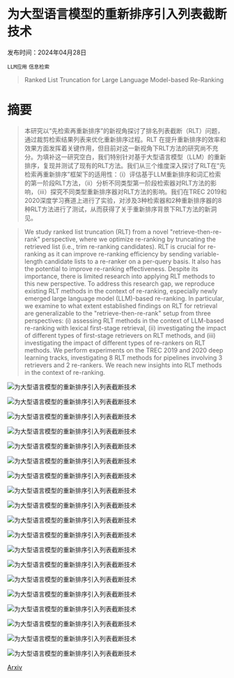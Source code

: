 # 为大型语言模型的重新排序引入列表截断技术

发布时间：2024年04月28日

`LLM应用` `信息检索`

> Ranked List Truncation for Large Language Model-based Re-Ranking

# 摘要

> 本研究以“先检索再重新排序”的新视角探讨了排名列表截断（RLT）问题，通过裁剪检索结果列表来优化重新排序过程。RLT 在提升重新排序的效率和效果方面发挥着关键作用，但目前对这一新视角下RLT方法的研究尚不充分。为填补这一研究空白，我们特别针对基于大型语言模型（LLM）的重新排序，复现并测试了现有的RLT方法。我们从三个维度深入探讨了RLT在“先检索再重新排序”框架下的适用性：（i）评估基于LLM重新排序和词汇检索的第一阶段RLT方法，（ii）分析不同类型第一阶段检索器对RLT方法的影响，（iii）探究不同类型重新排序器对RLT方法的影响。我们在TREC 2019和2020深度学习赛道上进行了实验，对涉及3种检索器和2种重新排序器的8种RLT方法进行了测试，从而获得了关于重新排序背景下RLT方法的新洞见。

> We study ranked list truncation (RLT) from a novel "retrieve-then-re-rank" perspective, where we optimize re-ranking by truncating the retrieved list (i.e., trim re-ranking candidates). RLT is crucial for re-ranking as it can improve re-ranking efficiency by sending variable-length candidate lists to a re-ranker on a per-query basis. It also has the potential to improve re-ranking effectiveness. Despite its importance, there is limited research into applying RLT methods to this new perspective. To address this research gap, we reproduce existing RLT methods in the context of re-ranking, especially newly emerged large language model (LLM)-based re-ranking. In particular, we examine to what extent established findings on RLT for retrieval are generalizable to the "retrieve-then-re-rank" setup from three perspectives: (i) assessing RLT methods in the context of LLM-based re-ranking with lexical first-stage retrieval, (ii) investigating the impact of different types of first-stage retrievers on RLT methods, and (iii) investigating the impact of different types of re-rankers on RLT methods. We perform experiments on the TREC 2019 and 2020 deep learning tracks, investigating 8 RLT methods for pipelines involving 3 retrievers and 2 re-rankers. We reach new insights into RLT methods in the context of re-ranking.

![为大型语言模型的重新排序引入列表截断技术](../../..//opt/data/Projects/HuggingArxiv/paper_images/2404.18185/x1.png)

![为大型语言模型的重新排序引入列表截断技术](../../..//opt/data/Projects/HuggingArxiv/paper_images/2404.18185/x2.png)

![为大型语言模型的重新排序引入列表截断技术](../../..//opt/data/Projects/HuggingArxiv/paper_images/2404.18185/x3.png)

![为大型语言模型的重新排序引入列表截断技术](../../..//opt/data/Projects/HuggingArxiv/paper_images/2404.18185/x4.png)

![为大型语言模型的重新排序引入列表截断技术](../../..//opt/data/Projects/HuggingArxiv/paper_images/2404.18185/x5.png)

![为大型语言模型的重新排序引入列表截断技术](../../..//opt/data/Projects/HuggingArxiv/paper_images/2404.18185/x6.png)

![为大型语言模型的重新排序引入列表截断技术](../../..//opt/data/Projects/HuggingArxiv/paper_images/2404.18185/x7.png)

![为大型语言模型的重新排序引入列表截断技术](../../..//opt/data/Projects/HuggingArxiv/paper_images/2404.18185/x8.png)

![为大型语言模型的重新排序引入列表截断技术](../../..//opt/data/Projects/HuggingArxiv/paper_images/2404.18185/x9.png)

![为大型语言模型的重新排序引入列表截断技术](../../..//opt/data/Projects/HuggingArxiv/paper_images/2404.18185/x10.png)

![为大型语言模型的重新排序引入列表截断技术](../../..//opt/data/Projects/HuggingArxiv/paper_images/2404.18185/x11.png)

![为大型语言模型的重新排序引入列表截断技术](../../..//opt/data/Projects/HuggingArxiv/paper_images/2404.18185/x12.png)

![为大型语言模型的重新排序引入列表截断技术](../../..//opt/data/Projects/HuggingArxiv/paper_images/2404.18185/x13.png)

![为大型语言模型的重新排序引入列表截断技术](../../..//opt/data/Projects/HuggingArxiv/paper_images/2404.18185/x14.png)

![为大型语言模型的重新排序引入列表截断技术](../../..//opt/data/Projects/HuggingArxiv/paper_images/2404.18185/x15.png)

![为大型语言模型的重新排序引入列表截断技术](../../..//opt/data/Projects/HuggingArxiv/paper_images/2404.18185/x16.png)

![为大型语言模型的重新排序引入列表截断技术](../../..//opt/data/Projects/HuggingArxiv/paper_images/2404.18185/x17.png)

![为大型语言模型的重新排序引入列表截断技术](../../..//opt/data/Projects/HuggingArxiv/paper_images/2404.18185/x18.png)

![为大型语言模型的重新排序引入列表截断技术](../../..//opt/data/Projects/HuggingArxiv/paper_images/2404.18185/x19.png)

[Arxiv](https://arxiv.org/abs/2404.18185)